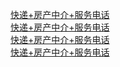   
[快递+房产中介+服务电话](http://www.dianyue.me/archives/928/xb8r065o7bv32zgv/)  
[快递+房产中介+服务电话](http://www.dianyue.me/archives/993/oi2idihn2b0p7kh5/)  
[快递+房产中介+服务电话](http://www.dianyue.me/archives/991/mvodqoqgm6s2almo/)  
[快递+房产中介+服务电话](http://www.dianyue.me/archives/959/c7kk9qezsp0sxfxj/)